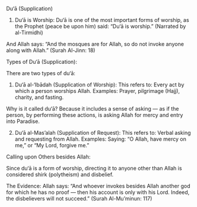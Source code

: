 Du‘ā (Supplication)

1. Du‘ā is Worship:
Du‘ā is one of the most important forms of worship, as the Prophet (peace be upon him) said:
“Du‘ā is worship.” (Narrated by al-Tirmidhi)

And Allah says:
“And the mosques are for Allah, so do not invoke anyone along with Allah.”
(Surah Al-Jinn: 18)

Types of Du‘ā (Supplication):

There are two types of du‘ā:

1. Du‘ā al-‘Ibādah (Supplication of Worship):
This refers to: Every act by which a person worships Allah.
Examples:
Prayer, pilgrimage (Hajj), charity, and fasting.

Why is it called du‘ā?
Because it includes a sense of asking — as if the person, by performing these actions, is asking Allah for mercy and entry into Paradise.

2. Du‘ā al-Mas’alah (Supplication of Request):
This refers to: Verbal asking and requesting from Allah.
Examples:
Saying: “O Allah, have mercy on me,” or “My Lord, forgive me.”

Calling upon Others besides Allah:

Since du‘ā is a form of worship, directing it to anyone other than Allah is considered shirk (polytheism) and disbelief.

The Evidence:
Allah says:
“And whoever invokes besides Allah another god for which he has no proof — then his account is only with his Lord. Indeed, the disbelievers will not succeed.”
(Surah Al-Mu’minun: 117)